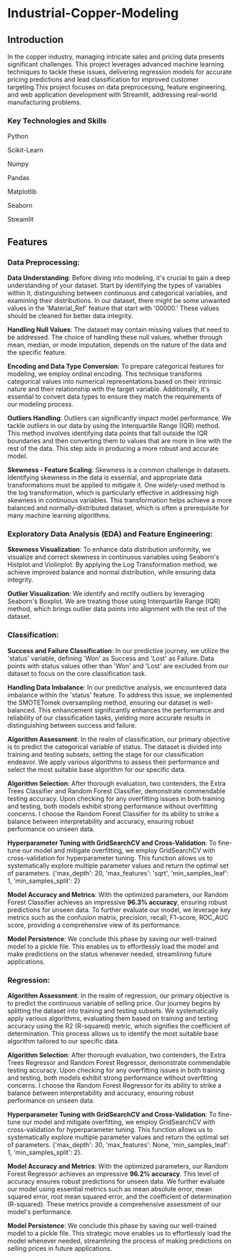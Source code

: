 # Industrial-Copper-Modeling

## Introduction

In the copper industry, managing intricate sales and pricing data presents significant challenges. This project leverages advanced machine learning techniques to tackle these issues, delivering regression models for accurate pricing predictions and lead classification for improved customer targeting.This project focuses on data preprocessing, feature engineering, and web application development with Streamlit,  addressing real-world manufacturing problems.

### Key Technologies and Skills
Python 

Scikit-Learn 

Numpy 

Pandas

Matplotlib 

Seaborn 

Streamlit 

## Features
### Data Preprocessing:

**Data Understanding**: Before diving into modeling, it's crucial to gain a deep understanding of your dataset. Start by identifying the types of variables within it, distinguishing between continuous and categorical variables, and examining their distributions. In our dataset, there might be some unwanted values in the 'Material_Ref' feature that start with '00000.' These values should be cleaned for better data integrity.

**Handling Null Values**: The dataset may contain missing values that need to be addressed. The choice of handling these null values, whether through mean, median, or mode imputation, depends on the nature of the data and the specific feature.

**Encoding and Data Type Conversion**: To prepare categorical features for modeling, we employ ordinal encoding. This technique transforms categorical values into numerical representations based on their intrinsic nature and their relationship with the target variable. Additionally, it's essential to convert data types to ensure they match the requirements of our modeling process.

**Outliers Handling**: Outliers can significantly impact model performance. We tackle outliers in our data by using the Interquartile Range (IQR) method. This method involves identifying data points that fall outside the IQR boundaries and then converting them to values that are more in line with the rest of the data. This step aids in producing a more robust and accurate model.

**Skewness - Feature Scaling**: Skewness is a common challenge in datasets. Identifying skewness in the data is essential, and appropriate data transformations must be applied to mitigate it. One widely-used method is the log transformation, which is particularly effective in addressing high skewness in continuous variables. This transformation helps achieve a more balanced and normally-distributed dataset, which is often a prerequisite for many machine learning algorithms.

### Exploratory Data Analysis (EDA) and Feature Engineering:

**Skewness Visualization**: To enhance data distribution uniformity, we visualize and correct skewness in continuous variables using Seaborn's Histplot and Violinplot. By applying the Log Transformation method, we achieve improved balance and normal distribution, while ensuring data integrity.

**Outlier Visualization**: We identify and rectify outliers by leveraging Seaborn's Boxplot. We are treating those using Interquartile Range (IQR) method, which brings outlier data points into alignment with the rest of the dataset.

### Classification:

**Success and Failure Classification**: In our predictive journey, we utilize the 'status' variable, defining 'Won' as Success and 'Lost' as Failure. Data points with status values other than 'Won' and 'Lost' are excluded from our dataset to focus on the core classification task.

**Handling Data Imbalance**: In our predictive analysis, we encountered data imbalance within the 'status' feature. To address this issue, we implemented the SMOTETomek oversampling method, ensuring our dataset is well-balanced. This enhancement significantly enhances the performance and reliability of our classification tasks, yielding more accurate results in distinguishing between success and failure.

**Algorithm Assessment**: In the realm of classification, our primary objective is to predict the categorical variable of status. The dataset is divided into training and testing subsets, setting the stage for our classification endeavor. We apply various algorithms to assess their performance and select the most suitable base algorithm for our specific data.

**Algorithm Selection**: After thorough evaluation, two contenders, the Extra Trees Classifier and Random Forest Classifier, demonstrate commendable testing accuracy. Upon checking for any overfitting issues in both training and testing, both models exhibit strong performance without overfitting concerns. I choose the Random Forest Classifier for its ability to strike a balance between interpretability and accuracy, ensuring robust performance on unseen data.

**Hyperparameter Tuning with GridSearchCV and Cross-Validation**: To fine-tune our model and mitigate overfitting, we employ GridSearchCV with cross-validation for hyperparameter tuning. This function allows us to systematically explore multiple parameter values and return the optimal set of parameters. {'max_depth': 20, 'max_features': 'sqrt', 'min_samples_leaf': 1, 'min_samples_split': 2}

**Model Accuracy and Metrics**: With the optimized parameters, our Random Forest Classifier achieves an impressive **96.3% accuracy**, ensuring robust predictions for unseen data. To further evaluate our model, we leverage key metrics such as the confusion matrix, precision, recall, F1-score, ROC_AUC score, providing a comprehensive view of its performance.

**Model Persistence**: We conclude this phase by saving our well-trained model to a pickle file. This enables us to effortlessly load the model and make predictions on the status whenever needed, streamlining future applications.

### Regression:

**Algorithm Assessment**: In the realm of regression, our primary objective is to predict the continuous variable of selling price. Our journey begins by splitting the dataset into training and testing subsets. We systematically apply various algorithms, evaluating them based on training and testing accuracy using the R2 (R-squared) metric, which signifies the coefficient of determination. This process allows us to identify the most suitable base algorithm tailored to our specific data.

**Algorithm Selection**: After thorough evaluation, two contenders, the Extra Trees Regressor and Random Forest Regressor, demonstrate commendable testing accuracy. Upon checking for any overfitting issues in both training and testing, both models exhibit strong performance without overfitting concerns. I choose the Random Forest Regressor for its ability to strike a balance between interpretability and accuracy, ensuring robust performance on unseen data.

**Hyperparameter Tuning with GridSearchCV and Cross-Validation**: To fine-tune our model and mitigate overfitting, we employ GridSearchCV with cross-validation for hyperparameter tuning. This function allows us to systematically explore multiple parameter values and return the optimal set of parameters. {'max_depth': 30, 'max_features': None, 'min_samples_leaf': 1, 'min_samples_split': 2}.

**Model Accuracy and Metrics**: With the optimized parameters, our Random Forest Regressor achieves an impressive **96.2% accuracy**. This level of accuracy ensures robust predictions for unseen data. We further evaluate our model using essential metrics such as mean absolute error, mean squared error, root mean squared error, and the coefficient of determination (R-squared). These metrics provide a comprehensive assessment of our model's performance.

**Model Persistence**: We conclude this phase by saving our well-trained model to a pickle file. This strategic move enables us to effortlessly load the model whenever needed, streamlining the process of making predictions on selling prices in future applications.
